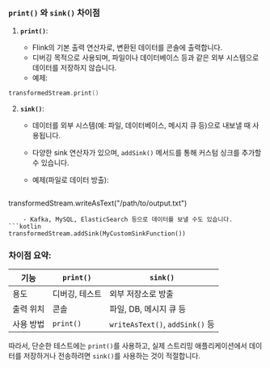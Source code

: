 ### `print()` 와 `sink()` 차이점

1. **`print()`**:
    
    - Flink의 기본 출력 연산자로, 변환된 데이터를 콘솔에 출력합니다.
    - 디버깅 목적으로 사용되며, 파일이나 데이터베이스 등과 같은 외부 시스템으로 데이터를 저장하지 않습니다.
    - 예제:
```kotlin
transformedStream.print()
```
    
2. **`sink()`**:
    
    - 데이터를 외부 시스템(예: 파일, 데이터베이스, 메시지 큐 등)으로 내보낼 때 사용됩니다.
        
    - 다양한 sink 연산자가 있으며, `addSink()` 메서드를 통해 커스텀 싱크를 추가할 수 있습니다.
        
    - 예제(파일로 데이터 방출):
        ```kotlin
transformedStream.writeAsText("/path/to/output.txt")
```
    - Kafka, MySQL, ElasticSearch 등으로 데이터를 보낼 수도 있습니다.    
```kotlin
transformedStream.addSink(MyCustomSinkFunction())
```
### 차이점 요약:

|기능|`print()`|`sink()`|
|---|---|---|
|용도|디버깅, 테스트|외부 저장소로 방출|
|출력 위치|콘솔|파일, DB, 메시지 큐 등|
|사용 방법|`print()`|`writeAsText()`, `addSink()` 등|

따라서, 단순한 테스트에는 `print()`를 사용하고, 실제 스트리밍 애플리케이션에서 데이터를 저장하거나 전송하려면 `sink()`를 사용하는 것이 적절합니다.